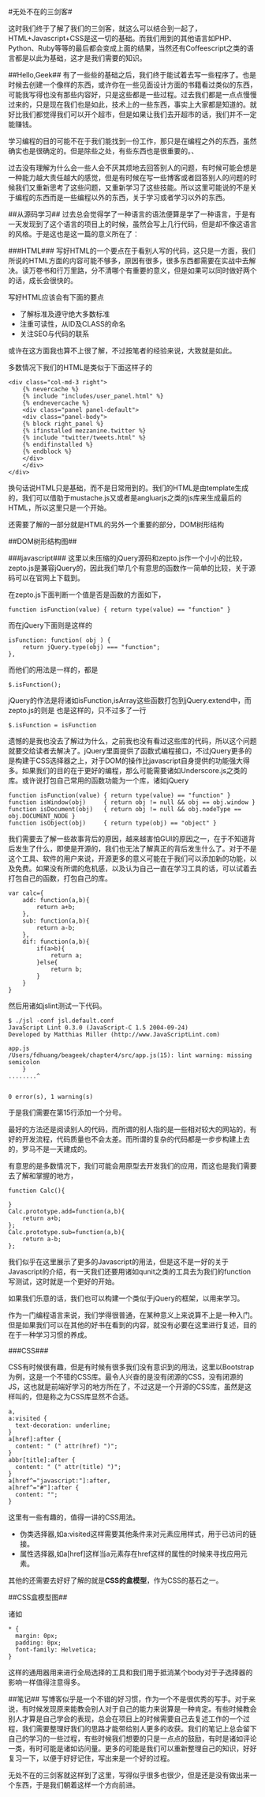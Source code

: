 #无处不在的三剑客#

这时我们终于了解了我们的三剑客，就这么可以结合到一起了，HTML+Javascript+CSS是这一切的基础。而我们用到的其他语言如PHP、Python、Ruby等等的最后都会变成上面的结果，当然还有Coffeescript之类的语言都是以此为基础，这才是我们需要的知识。

##Hello,Geek##
有了一些些的基础之后，我们终于能试着去写一些程序了。也是时候去创建一个像样的东西，或许你在一些见面设计方面的书籍看过类似的东西，可能我写得也没有那些内容好，只是这些都是一些过程。过去我们都是一点点慢慢过来的，只是现在我们也是如此，技术上的一些东西，事实上大家都是知道的。就好比我们都觉得我们可以开个超市，但是如果让我们去开超市的话，我们并不一定能赚钱。

学习编程的目的可能不在于我们能找到一份工作，那只是在编程之外的东西，虽然确实也是很确定的。但是除些之处，有些东西也是很重要的。、

过去没有理解为什么会一些人会不厌其烦地去回答别人的问题，有时候可能会想是一种能力越大责任越大的感觉，但是有时候在写一些博客或者回答别人的问题的时候我们又重新思考了这些问题，又重新学习了这些技能。所以这里可能说的不是关于编程的东西而是一些编程以外的东西，关于学习或者学习以外的东西。

##从源码学习##
过去总会觉得学了一种语言的语法便算是学了一种语言，于是有一天发现到了这个语言的项目上的时候，虽然会写上几行代码，但是却不像这语言的风格。于是这也是这一篇的意义所在了：

###HTML###
写好HTML的一个要点在于看别人写的代码，这只是一方面，我们所说的HTML方面的内容可能不够多，原因有很多，很多东西都需要在实战中去解决。读万卷书和行万里路，分不清哪个有重要的意义，但是如果可以同时做好两个的话，成长会很快的。

写好HTML应该会有下面的要点

 - 了解标准及遵守绝大多数标准
 - 注重可读性，从ID及CLASS的命名
 - 关注SEO与代码的联系
 
或许在这方面我也算不上很了解，不过按笔者的经验来说，大致就是如此。

多数情况下我们的HTML是类似于下面这样子的

    <div class="col-md-3 right">
        {% nevercache %}
        {% include "includes/user_panel.html" %}
        {% endnevercache %}
        <div class="panel panel-default">
        <div class="panel-body">
        {% block right_panel %}
        {% ifinstalled mezzanine.twitter %}
        {% include "twitter/tweets.html" %}
        {% endifinstalled %}
        {% endblock %}
        </div>
        </div>
    </div>
    
换句话说HTML只是基础，而不是日常用到的。我们的HTML是由template生成的，我们可以借助于mustache.js又或者是angluarjs之类的js库来生成最后的HTML，所以这里只是一个开始。

还需要了解的一部分就是HTML的另外一个重要的部分，DOM树形结构


##DOM树形结构图##

###javascript###
这里以未压缩的jQuery源码和zepto.js作一个小小的比较，zepto.js是兼容jQuery的，因此我们举几个有意思的函数作一简单的比较，关于源码可以在官网上下载到。

在zepto.js下面判断一个值是否是函数的方面如下，

    function isFunction(value) { return type(value) == "function" }

而在jQuery下面则是这样的

	isFunction: function( obj ) {
		return jQuery.type(obj) === "function";
	},
	
而他们的用法是一样的，都是

    $.isFunction();
    
jQuery的作法是将诸如isFunction,isArray这些函数打包到jQuery.extend中，而zepto.js的则是
也是这样的，只不过多了一行

    $.isFunction = isFunction

遗憾的是我也没去了解过为什么，之前我也没有看过这些库的代码，所以这个问题就要交给读者去解决了。jQuery里面提供了函数式编程接口，不过jQuery更多的是构建于CSS选择器之上，对于DOM的操作比javascript自身提供的功能强大得多。如果我们的目的在于更好的编程，那么可能需要诸如Underscore.js之类的库。或许说打包自己常用的函数功能为一个库，诸如jQuery

    function isFunction(value) { return type(value) == "function" }
    function isWindow(obj)     { return obj != null && obj == obj.window }
    function isDocument(obj)   { return obj != null && obj.nodeType == obj.DOCUMENT_NODE }
    function isObject(obj)     { return type(obj) == "object" }

我们需要去了解一些故事背后的原因，越来越害怕GUI的原因之一，在于不知道背后发生了什么，即使是开源的，我们也无法了解真正的背后发生什么了。对于不是这个工具、软件的用户来说，开源更多的意义可能在于我们可以添加新的功能，以及免费。如果没有所谓的危机感，以及认为自己一直在学习工具的话，可以试着去打包自己的函数，打包自己的库。

	var calc={
		add: function(a,b){
			return a+b;
		},
		sub: function(a,b){
			return a-b;
		},
		dif: function(a,b){
			if(a>b){
				return a;
			}else{
				return b;
			}
		}
	}
	
然后用诸如jslint测试一下代码。

	$ ./jsl -conf jsl.default.conf
	JavaScript Lint 0.3.0 (JavaScript-C 1.5 2004-09-24)
	Developed by Matthias Miller (http://www.JavaScriptLint.com)

	app.js
	/Users/fdhuang/beageek/chapter4/src/app.js(15): lint warning: missing semicolon
		}
	........^


	0 error(s), 1 warning(s)
	
于是我们需要在第15行添加一个分号。

最好的方法还是阅读别人的代码，而所谓的别人指的是一些相对较大的网站的，有好的开发流程，代码质量也不会太差。而所谓的复杂的代码都是一步步构建上去的，罗马不是一天建成的。

有意思的是多数情况下，我们可能会用原型去开发我们的应用，而这也是我们需要去了解和掌握的地方，

	function Calc(){

	}
	Calc.prototype.add=function(a,b){
		return a+b;
	};
	Calc.prototype.sub=function(a,b){
		return a-b;
	};

我们似乎在这里展示了更多的Javascript的用法，但是这不是一好的关于Javascript的介绍，有一天我们还要用诸如qunit之类的工具去为我们的function写测试，这时就是一个更好的开始。

如果我们乐意的话，我们也可以构建一个类似于jQuery的框架，以用来学习。

作为一门编程语言来说，我们学得很普通，在某种意义上来说算不上是一种入门。但是如果我们可以在其他的好书在看到的内容，就没有必要在这里进行复述，目的在于一种学习习惯的养成。

###CSS###

CSS有时候很有趣，但是有时候有很多我们没有意识到的用法，这里以Bootstrap为例，这是一个不错的CSS库。最令人兴奋的是没有闭源的CSS，没有闭源的JS，这也就是前端好学习的地方所在了，不过这是一个开源的CSS库，虽然是这样叫的，但是称之为CSS库显然不合适。

    a,
    a:visited {
      text-decoration: underline;
    }
    a[href]:after {
      content: " (" attr(href) ")";
    }
    abbr[title]:after {
      content: " (" attr(title) ")";
    }
    a[href^="javascript:"]:after,
    a[href^="#"]:after {
      content: "";
    }
    
这里有一些有趣的，值得一讲的CSS用法。

- 伪类选择器,如a:visited这样需要其他条件来对元素应用样式，用于已访问的链接。
- 属性选择器,如a[href]这样当a元素存在href这样的属性的时候来寻找应用元素。

其他的还需要去好好了解的就是**CSS的盒模型**，作为CSS的基石之一。

##CSS盒模型图##

诸如

	* {
      margin: 0px;
      padding: 0px;
      font-family: Helvetica;
    }

这样的通用器用来进行全局选择的工具和我们用于抵消某个body对于子选择器的影响一样值得注意得多。

##笔记##
写博客似乎是一个不错的好习惯，作为一个不是很优秀的写手。对于来说，有时候发现原来能教会别人对于自己的能力来说算是一种肯定。有些时候教会别人才算是自己学会的表现，总会在项目上的时候需要自己去复述工作的一个过程，我们需要整理好我们的思路才能带给别人更多的收获。我们的笔记上总会留下自己的学习的一些过程，有些时候我们想要的只是一点点的鼓励，有时是诸如评论一类，有时可能是诸如访问量。更多的可能是我们可以重新整理自己的知识，好好复习一下，以便于好好记住，写出来是一个好的过程。

无处不在的三剑客就这样到了这里，写得似乎很多也很少，但是还是没有做出来一个东西，于是我们朝着这样一个方向前进。
